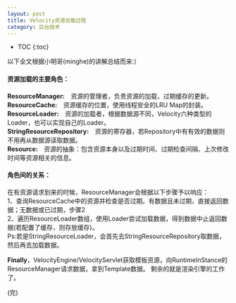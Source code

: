 ```yaml
---
layout: post
title: Velocity资源加载过程
category: 后台技术
---
```


* TOC
{:toc}

以下全文根据小明哥(minghe)的讲解总结而来:）

#### 资源加载的主要角色：
**ResourceManager:**　资源的管理者，负责资源的加载，过期缓存的更新。  
**ResourceCache:**　资源缓存的位置，使用线程安全的LRU Map的封装。  
**ResourceLoader:**　资源的加载者，根据数据源不同，Velocity六种类型的Loader，也可以实现自己的Loader。  
**StringResourceRepository:**　资源的寄存器，若Repository中有有效的数据则不用再从数据源读取数据。  
**Resource:**　资源的抽象：包含资源本身以及过期时间、过期检查间隔、上次修改时间等资源相关的信息。
  
#### 角色间的关系：

在有资源请求到来的时候，ResourceManager会根据以下步骤予以响应：  
1、查询ResourceCache中的资源并检查是否过期。有数据且未过期，直接返回数据；无数据或已过期，步骤2  
2、遍历ResourceLoader数组，使用Loader尝试加载数据，得到数据中止返回数据(若配置了缓存，则存放缓存)。   
Ps:若是StringResourceLoader，会首先去StringResourceRepository取数据，然后再去加载数据。

**Finally**，VelocityEngine/VelocityServlet获取模板资源，向RuntimeInStance的ResourceManager请求数据，拿到Template数据。
剩余的就是渲染引擎的工作了。

(完)



